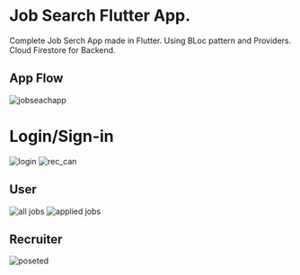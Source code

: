 # Job Search Flutter App.

Complete Job Serch App made in Flutter.
Using BLoc pattern and Providers.
Cloud Firestore for Backend.

## App Flow
![jobseachapp](https://user-images.githubusercontent.com/39939752/96454428-775dbd80-1239-11eb-8050-0ff8010fd088.png)

# Login/Sign-in
![login](https://user-images.githubusercontent.com/39939752/96454296-454c5b80-1239-11eb-83df-f1d2e87db2d4.jpeg)
![rec_can](https://user-images.githubusercontent.com/39939752/96454297-45e4f200-1239-11eb-8086-67ec284fdbab.jpeg)


## User
![all jobs](https://user-images.githubusercontent.com/39939752/96454287-42ea0180-1239-11eb-9613-b11285dffa36.jpeg)
![applied jobs](https://user-images.githubusercontent.com/39939752/96454283-41203e00-1239-11eb-8ac3-9e243117ba7b.jpeg)

## Recruiter
![poseted](https://user-images.githubusercontent.com/39939752/96454290-43829800-1239-11eb-9542-dd172e0417d0.jpeg)
